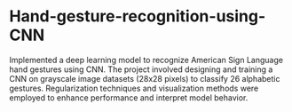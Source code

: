 # Hand-gesture-recognition-using-CNN
Implemented a deep learning model to recognize American Sign Language hand gestures using CNN. The project involved designing and training a CNN on grayscale image datasets (28x28 pixels) to classify 26 alphabetic gestures. Regularization techniques and visualization methods were employed to enhance performance and interpret model behavior.

